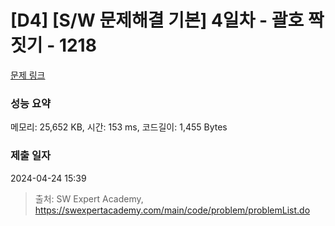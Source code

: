 # [D4] [S/W 문제해결 기본] 4일차 - 괄호 짝짓기 - 1218 

[문제 링크](https://swexpertacademy.com/main/code/problem/problemDetail.do?contestProbId=AV14eWb6AAkCFAYD) 

### 성능 요약

메모리: 25,652 KB, 시간: 153 ms, 코드길이: 1,455 Bytes

### 제출 일자

2024-04-24 15:39



> 출처: SW Expert Academy, https://swexpertacademy.com/main/code/problem/problemList.do